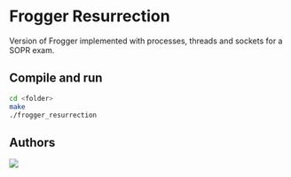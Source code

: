 # Frogger Resurrection
Version of Frogger implemented with processes, threads and sockets for a SOPR exam.

## Compile and run
```bash
cd <folder>
make
./frogger_resurrection
```
## Authors
<a href="https://github.com/sanmatte/sopr-frogger/graphs/contributors">
  <img src="https://contrib.rocks/image?repo=sanmatte/sopr-frogger" />
</a>

